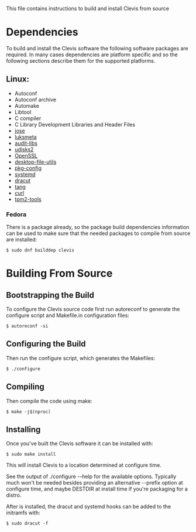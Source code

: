 This file contains instructions to build and install Clevis from source

# Dependencies
To build and install the Clevis software the following software packages
are required. In many cases dependencies are platform specific and so the
following sections describe them for the supported platforms.

## Linux:
* Autoconf
* Autoconf archive
* Automake
* Libtool
* C compiler
* C Library Development Libraries and Header Files
* [jose](https://github.com/latchset/jose)
* [luksmeta](https://github.com/latchset/luksmeta)
* [audit-libs](https://github.com/linux-audit/audit-userspace)
* [udisks2](https://github.com/storaged-project/udisks)
* [OpenSSL](https://github.com/openssl/openssl)
* [desktop-file-utils](https://cgit.freedesktop.org/xdg/desktop-file-utils)
* [pkg-config](https://cgit.freedesktop.org/pkg-config)
* [systemd](https://github.com/systemd)
* [dracut](https://github.com/dracutdevs/dracut)
* [tang](https://github.com/latchset/tang)
* [curl](https://github.com/curl/curl)
* [tpm2-tools](https://github.com/tpm2-software/tpm2-tools)

### Fedora

There is a package already, so the package build dependencies information can be
used to make sure that the needed packages to compile from source are installed:

```
$ sudo dnf builddep clevis
```

# Building From Source

## Bootstrapping the Build
To configure the Clevis source code first run autoreconf to generate
the configure script and Makefile.in configuration files:

```
$ autoreconf -si
```

## Configuring the Build
Then run the configure script, which generates the Makefiles:

```
$ ./configure
```

## Compiling
Then compile the code using make:

```
$ make -j$(nproc)
```

## Installing
Once you've built the Clevis software it can be installed with:

```
$ sudo make install
```

This will install Clevis to a location determined at configure time.

See the output of ./configure --help for the available options. Typically
much won't be needed besides providing an alternative --prefix option at
configure time, and maybe DESTDIR at install time if you're packaging for
a distro.

After is installed, the dracut and systemd hooks can be added to the
initramfs with:

```
$ sudo dracut -f
```
